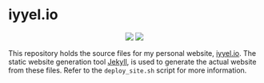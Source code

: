 # iyyel.io

<p align="center">
<a href="https://travis-ci.org/iyyel/iyyel.io"><img src="https://travis-ci.org/iyyel/iyyel.io.svg?branch=master"></a>
<a href="./LICENSE.md"><img src="https://img.shields.io/badge/license-MIT-blue.svg"></a>
</p>

This repository holds the source files for my personal website, [iyyel.io](https://iyyel.io). The static website generation tool [Jekyll](https://jekyllrb.com), is used to generate the actual website from these files. Refer to the `deploy_site.sh` script for more information.
